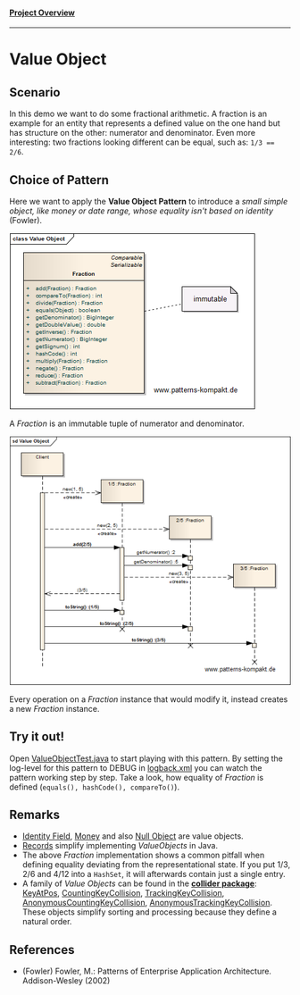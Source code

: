 #### [Project Overview](../../../../../../../README.md)
----

# Value Object

## Scenario

In this demo we want to do some fractional arithmetic. A fraction is an example for an entity that represents a defined value on the one hand but has structure on the other: numerator and denominator. Even more interesting: two fractions looking different can be equal, such as: `1/3 == 2/6`.

## Choice of Pattern
Here we want to apply the **Value Object Pattern** to introduce a _small simple object, like money or date range, whose equality isn't based on identity_ (Fowler). 

![Test](../../../../../../../doc/patterns/images/value_object_cx.png)

A _Fraction_ is an immutable tuple of numerator and denominator.

![Test](../../../../../../../doc/patterns/images/value_object_dx.png)

Every operation on a _Fraction_ instance that would modify it, instead creates a new _Fraction_ instance.

## Try it out!

Open [ValueObjectTest.java](ValueObjectTest.java) to start playing with this pattern. By setting the log-level for this pattern to DEBUG in [logback.xml](../../../../../../../src/main/resources/logback.xml) you can watch the pattern working step by step. Take a look, how equality of _Fraction_ is defined (`equals(), hashCode(), compareTo()`).

## Remarks
* [Identity Field](../identityfield/README.md), [Money](../money/README.md) and also [Null Object](../nullobject/README.md) are value objects.
* [Records](https://openjdk.java.net/jeps/359) simplify implementing _ValueObjects_ in Java.
* The above _Fraction_ implementation shows a common pitfall when defining equality deviating from the representational state. If you put 1/3, 2/6 and 4/12 into a `HashSet`, it will afterwards contain just a single entry.
* A family of _Value Objects_ can be found in the **[collider package](../../../../../../main/java/de/calamanari/pk/muhai/collider/README.md)**: [KeyAtPos](../../../../../../../src/main/java/de/calamanari/pk/muhai/collider/KeyAtPos.java), [CountingKeyCollision](../../../../../../../src/main/java/de/calamanari/pk/muhai/collider/CountingKeyCollision.java), [TrackingKeyCollision](../../../../../../../src/main/java/de/calamanari/pk/muhai/collider/TrackingKeyCollision.java), [AnonymousCountingKeyCollision](../../../../../../../src/main/java/de/calamanari/pk/muhai/collider/AnonymousCountingKeyCollision.java), [AnonymousTrackingKeyCollision](../../../../../../../src/main/java/de/calamanari/pk/muhai/collider/AnonymousTrackingKeyCollision.java). These objects simplify sorting and processing because they define a natural order.

## References

* (Fowler) Fowler, M.: Patterns of Enterprise Application Architecture. Addison-Wesley (2002)
